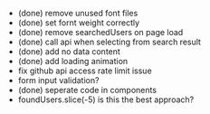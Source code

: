 - (done) remove unused font files
- (done) set fornt weight correctly
- (done) remove searchedUsers on page load
- (done) call api when selecting from search result
- (done) add no data content
- (done) add loading animation
- fix github api access rate limit issue
- form input validation?
- (done) seperate code in components
- foundUsers.slice(-5) is this the best approach? 